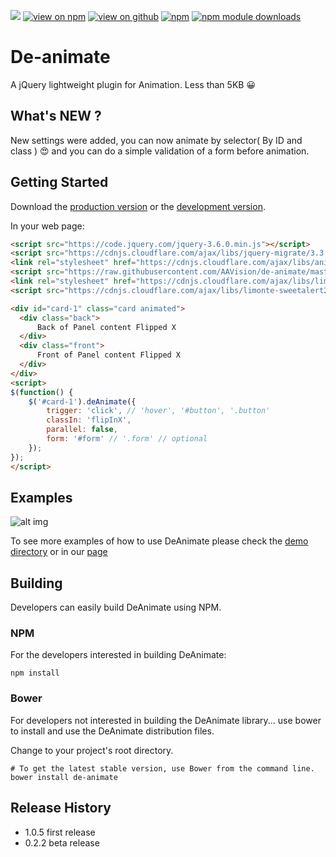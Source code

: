 
[![](https://img.shields.io/travis/thiagoh/de-animate.svg)]((https://github.com/thiagoh/de-animate/releases/latest))
[![view on npm](http://img.shields.io/npm/v/de-animate.svg)](https://www.npmjs.org/package/de-animate)
[![view on github](https://img.shields.io/node/v/de-animate.svg)](https://github.com/thiagoh/de-animate)
[![npm](https://img.shields.io/npm/l/de-animate.svg?style=flat-square)](https://www.npmjs.org/package/de-animate)
[![npm module downloads](https://img.shields.io/npm/dt/de-animate.svg)](https://www.npmjs.org/package/de-animate)

<a name="module_de-animate"></a>
# De-animate

A jQuery lightweight plugin for Animation. Less than 5KB :grinning:

## What's NEW ?
New settings were added, you can now animate by selector( By ID and class ) :heart_eyes: and you can do a simple validation of a form before animation.

## Getting Started
Download the [production version][min] or the [development version][max].


[min]: https://raw.githubusercontent.com/AAVision/de-animate/master/dist/jquery.de-animate.min.js
[max]: https://raw.githubusercontent.com/AAVision/de-animate/master/dist/jquery.de-animate.js

In your web page:

```html
<script src="https://code.jquery.com/jquery-3.6.0.min.js"></script>
<script src="https://cdnjs.cloudflare.com/ajax/libs/jquery-migrate/3.3.2/jquery-migrate.min.js"></script>
<link rel="stylesheet" href="https://cdnjs.cloudflare.com/ajax/libs/animate.css/3.5.1/animate.min.css" />
<script src="https://raw.githubusercontent.com/AAVision/de-animate/master/dist/jquery.de-animate.min.js"></script>
<link rel="stylesheet" href="https://cdnjs.cloudflare.com/ajax/libs/limonte-sweetalert2/11.1.9/sweetalert2.min.css" integrity="sha512-cyIcYOviYhF0bHIhzXWJQ/7xnaBuIIOecYoPZBgJHQKFPo+TOBA+BY1EnTpmM8yKDU4ZdI3UGccNGCEUdfbBqw==" crossorigin="anonymous" referrerpolicy="no-referrer" />
<script src="https://cdnjs.cloudflare.com/ajax/libs/limonte-sweetalert2/11.1.9/sweetalert2.all.min.js" integrity="sha512-IZ95TbsPTDl3eT5GwqTJH/14xZ2feLEGJRbII6bRKtE/HC6x3N4cHye7yyikadgAsuiddCY2+6gMntpVHL1gHw==" crossorigin="anonymous" referrerpolicy="no-referrer"></script>

<div id="card-1" class="card animated">
  <div class="back">
      Back of Panel content Flipped X
  </div>
  <div class="front">
      Front of Panel content Flipped X
  </div>
</div>
<script>
$(function() {
    $('#card-1').deAnimate({
        trigger: 'click', // 'hover', '#button', '.button'
        classIn: 'flipInX',
        parallel: false,
        form: '#form' // '.form' // optional
    });
});
</script>
```

## Examples

![alt img](https://raw.githubusercontent.com/thiagoh/de-animate/master/demo/de-animate.gif)

To see more examples of how to use DeAnimate please check the [demo directory](https://github.com/thiagoh/de-animate/tree/master/demo) or in our [page](http://thiagoh.github.io/de-animate/)

## Building
Developers can easily build DeAnimate using NPM.

### NPM

For the developers interested in building DeAnimate:
```
npm install
```

### Bower

For developers not interested in building the DeAnimate library... use bower to install and use the DeAnimate distribution files.

Change to your project's root directory.
```
# To get the latest stable version, use Bower from the command line.
bower install de-animate
```

## Release History
* 1.0.5 first release
* 0.2.2 beta release
